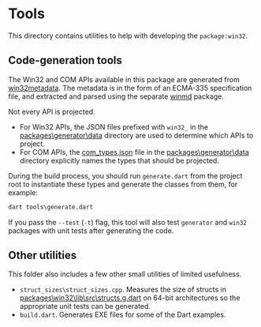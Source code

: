 # Tools

This directory contains utilities to help with developing the `package:win32`.

## Code-generation tools

The Win32 and COM APIs available in this package are generated from
[win32metadata]. The metadata is in the form of an ECMA-335 specification
file, and extracted and parsed using the separate [winmd] package.

Not every API is projected.

- For Win32 APIs, the JSON files prefixed with `win32_` in the
  [packages\generator\data] directory are used to determine which APIs to
  project.
- For COM APIs, the [com_types.json] file in the [packages\generator\data]
  directory explicitly names the types that should be projected.

During the build process, you should run `generate.dart` from the project root
to instantiate these types and generate the classes from them, for example:

```cmd
dart tools\generate.dart
```

If you pass the `--test` (`-t`) flag, this tool will also test `generator` and
`win32` packages with unit tests after generating the code.

## Other utilities

This folder also includes a few other small utilities of limited usefulness.

- `struct_sizes\struct_sizes.cpp`. Measures the size of structs in
  [packages\win32\lib\src\structs.g.dart] on 64-bit architectures so the
  appropriate unit tests can be generated.
- `build.dart`. Generates EXE files for some of the Dart examples.

[com_types.json]: ../packages/generator/data/com_types.json
[packages\generator\data]: ../packages/generator/data
[packages\win32\lib\src\structs.g.dart]: ../packages/win32/lib/src/structs.g.dart
[win32metadata]: https://github.com/microsoft/win32metadata
[winmd]: https://pub.dev/packages/winmd
